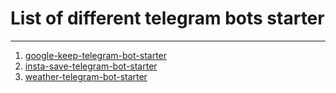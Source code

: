 
# List of different telegram bots starter 
---

1. [google-keep-telegram-bot-starter](https://github.com/kyemets/gkeep-bot-starter)
2. [insta-save-telegram-bot-starter](https://github.com/kyemets/insta-save-telegram-bot-starter)
3. [weather-telegram-bot-starter](https://github.com/kyemets/weather-telegram-bot)
